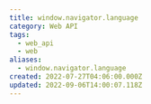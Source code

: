 ```yaml
---
title: window.navigator.language
category: Web API
tags:
  - web_api
  - web
aliases:
  - window.navigator.language
created: 2022-07-27T04:06:00.000Z
updated: 2022-09-06T14:00:07.118Z
---
```


